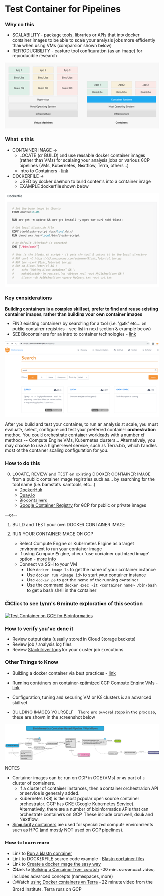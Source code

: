 # Test Container for Pipelines

### Why do this
 - SCALABILITY - package tools, libraries or APIs that into docker container images to be able to scale your analysis jobs more efficiently than when using VMs (comparsion shown below)
 - REPRODUCIBILITY - capture tool configuration (as an image) for reproducible research

 [![vms-containers](/images/vms-containers.png)]()

### What is this
 - CONTAINER IMAGE -> 
   - LOCATE (or BUILD) and use reusable docker container images (rather than VMs) for scalaing your analysis jobs on various GCP pipelines (VMs, Kubernetes, Nextflow, Terra, others...)
   - Intro to Containers - [link](https://cloud.google.com/containers/)
 - DOCKERFILE -> 
   - USED by docker daemon to build contents into a container image
   - EXAMPLE dockerfile shown below

[![blastn-dockerfile](/images/blastn-dockerfile.png)]()

### Key considerations

**Building containers is a complex skill set, prefer to find and reuse existing container images, rather than building your own container images** 
 - FIND existing containers by searching for a tool (i.e. 'gatk' etc... on public container registries - see list in next section & example below)
 - SEE Biocontainers for an intro to container technologies - [link](https://biocontainers-edu.readthedocs.io/en/latest/)
 

  [![biocontainers-search](/images/biocontainers-search.png)]()
 
 After you build and test your container, to run an analysis at scale, you must evaluate, select, configure and test your preferred container **orchestration** method. You could orchestrate container workloads with a number of methods -- Compute Engine VMs, Kubernetes clusters... Alternatively, you may choose to use a higher-level service, such as Terra.bio, which handles most of the container scaling configuration for you.

### How to do this
0. LOCATE, REVIEW and TEST an existing DOCKER CONTAINER IMAGE  
   from a public container image registries such as... by searching for the tool name (i.e. bamstats, samtools, etc...)
   - [DockerHub](https://hub.docker.com)
   - [Quay.io](https://quay.io/) 
   - [Biocontainers](https://biocontainers.pro/#/)
   - [Google Container Registry](gcr.io) for GCP for public or private images  

--or--
1. BUILD and TEST your own DOCKER CONTAINER IMAGE
 
2. RUN YOUR CONTAINER IMAGE ON GCP
   - Select Compute Engine or Kubernetes Engine as a target environment to run your container image
   - If using Compute Engine, check 'use container optimized image' option - [more info](https://cloud.google.com/compute/docs/containers/deploying-containers)
   - Connect via SSH to your VM
      - Use `docker image ls` to get the name of your container instance
      - Use `docker run <image id>` to start your container instance
      - Use `docker ps` to get the name of the running container
      - Use the command `docker exec -it <container name> /bin/bash` to get a bash shell in the container

### 📺Click to see Lynn's 6 minute exploration of this section  
[![Test Container on GCE for Bioinformatics](http://img.youtube.com/vi/Rq4wNbdylWs/0.jpg)](http://www.youtube.com/watch?v=Rq4wNbdylWs "Test Container on GCE for Bioinformatics")

### How to verify you've done it

 - Review output data (usually stored in Cloud Storage buckets)
 - Review job / analysis log files
 - Review [Stackdriver logs](https://cloud.google.com/logging/docs/view/overview) for your cluster job executions

### Other Things to Know
 - Building a docker container via best practices - [link](https://biocontainers-edu.readthedocs.io/en/latest/best_practices.html)
 - Running containers on container-optimized GCP Compute Engine VMs - [link](https://cloud.google.com/compute/docs/containers/deploying-containers)
 - Configuration, tuning and securing VM or K8 clusters is an advanced skill set

 - BUILDING IMAGES YOURSELF - There are several steps in the process, these are shown in the screenshot below

[![tool-to-docker](/images/tool-to-docker.png)]()

NOTES: 
 
 - Container images can be run on GCP in GCE (VMs) or as part of a cluster of containers.  
   - If a cluster of container instances, then a container orchestration API or service is generally added.  
   - Kubernetes (K8) is the most popular open source container orchestrator.  GCP has GKE (Google Kubernetes Service).  Alternatively, there are a number of bioinformatics APIs that can orchestrate containers on GCP.  These include cromwell, dsub and Nextflow.
 - [Singularity containers](http://singularity.lbl.gov/) are used for specialized compute environments such as HPC (and mostly NOT used on GCP pipelines). 

### How to learn more
 - Link to [Run a blastn container](https://biocontainers-edu.biocontainers.pro/en/latest/running_example.html)
 - Link to DOCKERFILE source code example - [Blastn container files](https://github.com/lynnlangit/blastn)
 - Link to [Create a docker image the easy way](https://software.broadinstitute.org/firecloud/documentation/article?id=9453)
 - 📺Link to [Building a Container from scratch](https://www.youtube.com/watch?v=Utf-A4rODH8) ~20 min. screencast video, includes advanced concepts (namespaces, more)
  - 📺Watch [using Docker containers on Terra](https://www.youtube.com/watch?v=jv_HSFBYOJs) - 22 minute video from the Broad Institute. Terra runs on GCP